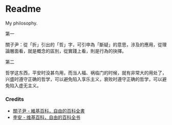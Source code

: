 # Readme
My philosophy.

第一

關子尹：從「折」引出的「哲」字，可引申為「斷疑」的意思，涉及的應用，從理論層面看，就是概念的區別，從實踐上看，則是行為的抉擇。

第二

哲学这东西，平安时没甚鸟用，而当人福、祸临门的时候，就有非常大的用处了，兴盛时遵守正确的哲学，可以避免陷入享乐主义，衰败时遵守正确的哲学，可以避免陷入虚无主义。

### Credits
- [關子尹 - 維基百科，自由的百科全書](https://zh.wikipedia.org/zh-hk/關子尹)
- [李安 - 维基百科，自由的百科全书](https://zh.wikipedia.org/wiki/李安)
